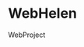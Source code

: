 # WebHelen
WebProject
<img src="[img/logo.png](https://upload.wikimedia.org/wikipedia/commons/thumb/e/e4/Cuesta_del_obispo_01.jpg/640px-Cuesta_del_obispo_01.jpg)" alt=""/>
